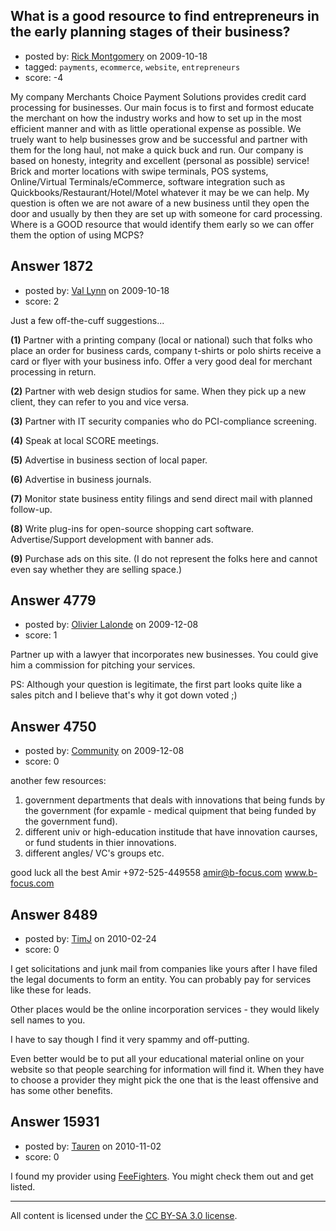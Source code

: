 ## What is a good resource to find entrepreneurs in the early planning stages of their business?

- posted by: [Rick Montgomery](https://stackexchange.com/users/-1/974-rick-montgomery) on 2009-10-18
- tagged: `payments`, `ecommerce`, `website`, `entrepreneurs`
- score: -4

My company Merchants Choice Payment Solutions provides credit card processing for businesses. Our main focus is to first and formost educate the merchant on how the industry works and how to set up in the most efficient manner and with as little operational expense as possible. We truely want to help businesses grow and be successful and partner with them for the long haul, not make a quick buck and run. Our company is based on honesty, integrity and excellent (personal as possible) service! Brick and morter locations with swipe terminals, POS systems, Online/Virtual Terminals/eCommerce, software integration such as Quickbooks/Restaurant/Hotel/Motel whatever it may be we can help.
My question is often we are not aware of a new business until they open the door and usually by then they are set up with someone for card processing. Where is a GOOD resource that would identify them early so we can offer them the option of using MCPS?


## Answer 1872

- posted by: [Val Lynn](https://stackexchange.com/users/-1/692-val-lynn) on 2009-10-18
- score: 2

Just a few off-the-cuff suggestions...

**(1)** Partner with a printing company (local or national) such that folks who place an order for business cards, company t-shirts or polo shirts receive a card or flyer with your business info. Offer a very good deal for merchant processing in return.

**(2)** Partner with web design studios for same. When they pick up a new client, they can refer to you and vice versa. 

**(3)** Partner with IT security companies who do PCI-compliance screening.

**(4)** Speak at local SCORE meetings.

**(5)** Advertise in business section of local paper.

**(6)** Advertise in business journals.

**(7)** Monitor state business entity filings and send direct mail with planned follow-up.

**(8)** Write plug-ins for open-source shopping cart software. Advertise/Support development with banner ads.

**(9)** Purchase ads on this site. (I do not represent the folks here and cannot even say whether they are selling space.)


## Answer 4779

- posted by: [Olivier Lalonde](https://stackexchange.com/users/-1/1030-olivier-lalonde) on 2009-12-08
- score: 1

Partner up with a lawyer that incorporates new businesses. You could give him a commission for pitching your services.

PS: Although your question is legitimate, the first part looks quite like a sales pitch and I believe that's why it got down voted ;)


## Answer 4750

- posted by: [Community](https://stackexchange.com/users/-1/-1-community) on 2009-12-08
- score: 0

another few resources:
1. government departments that deals with innovations that being funds by the government (for expamle - medical quipment that being funded by the government fund).
2. different univ or high-education institude that have innovation caurses, or fund students in thier innovations.
3. different angles/ VC's groups etc.

good luck
all the best
Amir
+972-525-449558
amir@b-focus.com
www.b-focus.com



## Answer 8489

- posted by: [TimJ](https://stackexchange.com/users/-1/1172-timj) on 2010-02-24
- score: 0

I get solicitations and junk mail from companies like yours after I have filed the legal documents to form an entity.  You can probably pay for services like these for leads.

Other places would be the online incorporation services - they would likely sell names to you.

I have to say though I find it very spammy and off-putting.

Even better would be to put all your educational material online on your website so that people searching for information will find it.  When they have to choose a provider they might pick the one that is the least offensive and has some other benefits.  


## Answer 15931

- posted by: [Tauren](https://stackexchange.com/users/-1/4561-tauren) on 2010-11-02
- score: 0

<p>I found my provider using <a href="http://feefighters.com/" rel="nofollow">FeeFighters</a>. You might check them out and get listed.</p>




---

All content is licensed under the [CC BY-SA 3.0 license](https://creativecommons.org/licenses/by-sa/3.0/).

